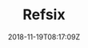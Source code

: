 ---
title: "Refsix"
date: 2018-11-19T08:17:09Z
draft: false
hoverImg: true
categories: UI Design
---